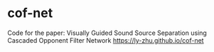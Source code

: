 # cof-net
Code for the paper: Visually Guided Sound Source Separation using Cascaded Opponent Filter Network   https://ly-zhu.github.io/cof-net
